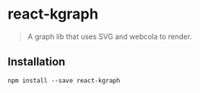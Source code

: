 # react-kgraph

> A graph lib that uses SVG and webcola to render.

## Installation

`npm install --save react-kgraph`
